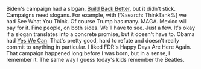Biden's campaign had a slogan, <a href="https://joebiden.com/build-back-better/">Build Back Better</a>, but it didn't stick. Campaigns need slogans. For example, with [%search: ThinkTank%] we had See What You Think. Of course Trump has many. MAGA. Mexico will pay for it. Fine people, on both sides. We'll have to see. Just a few. It's okay if a slogan translates into a concrete promise, but it doesn't have to. Obama had <a href="https://www.youtube.com/watch?v=jjXyqcx-mYY">Yes We Can</a>. That's pretty good, hard to refute and doesn't really commit to anything in particular. I liked FDR's Happy Days Are Here Again. That campaign happened long before I was born, but in a sense, I remember it. The same way I guess today's kids remember the Beatles. 
